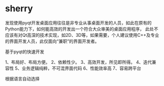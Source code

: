 # sherry

发现使用pyqt开发桌面应用往往是非专业从事桌面开发的人员，如此在原有的Python能力下，如何能高效的开发出一个符合大众审美的桌面应用程序， 
此处不应该有对Qt高深的技术实现，如2D、3D等，如果需要，个人建议使用C++及专业的界面开发人员，此仅面向“兼职”的界面开发者。

基于pyqt的快速开发

1、布局好、布局方便。
2、依赖性少。
3、高效开发，所见即所得。
4、迭代兼容性
5、业务逻辑纯粹，不可混界面代码
6、性能效率高
7、容易跨平台

根据语言自动选择
